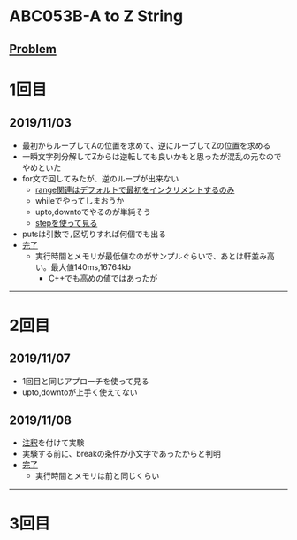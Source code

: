 # ABC053B-A to Z String

[Problem](https://atcoder.jp/contests/abc053/tasks/abc053_b)
---
# 1回目
## 2019/11/03
* 最初からループしてAの位置を求めて、逆にループしてZの位置を求める
* 一瞬文字列分解してZからは逆転しても良いかもと思ったが混乱の元なのでやめといた
* for文で回してみたが、逆のループが出来ない
    * [range関連はデフォルトで最初をインクリメントするのみ](http://shin.hateblo.jp/entry/2012/12/20/202641)
    * whileでやってしまおうか
    * upto,downtoでやるのが単純そう
    * [stepを使って見る](http://yiaowang.web.fc2.com/programing/ruby_base/syntax_loop.html)
* putsは引数で`,`区切りすれば何個でも出る
* [完了](https://atcoder.jp/contests/abc053/submissions/8289166)
    * 実行時間とメモリが最低値なのがサンプルぐらいで、あとは軒並み高い。最大値140ms,16764kb
        * C++でも高めの値ではあったが
---
# 2回目
## 2019/11/07
* 1回目と同じアプローチを使って見る
* upto,downtoが上手く使えてない
## 2019/11/08
* [注釈](https://qiita.com/Mocacamo/items/318b193ded19fd37ffd6)を付けて実験
* 実験する前に、breakの条件が小文字であったからと判明
* [完了](https://atcoder.jp/contests/abc053/submissions/8331387)
    * 実行時間とメモリは前と同じくらい
---
# 3回目
##